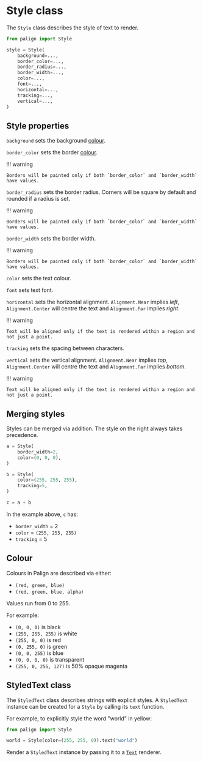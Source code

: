 # Style class

The `Style` class describes the style of text to render.

```python
from palign import Style

style = Style(
    background=...,
    border_color=...,
    border_radius=...,
    border_width=...,
    color=...,
    font=...,
    horizontal=...,
    tracking=...,
    vertical=...,
)
```

## Style properties

`background` sets the background [colour](#colour).

`border_color` sets the border [colour](#colour).

!!! warning

    Borders will be painted only if both `border_color` and `border_width` have values.

`border_radius` sets the border radius. Corners will be square by default and rounded if a radius is set.

!!! warning

    Borders will be painted only if both `border_color` and `border_width` have values.

`border_width` sets the border width.

!!! warning

    Borders will be painted only if both `border_color` and `border_width` have values.

`color` sets the text colour.

`font` sets text font.

`horizontal` sets the horizontal alignment. `Alignment.Near` implies _left_, `Alignment.Center` will centre the text and `Alignment.Far` implies _right_.

!!! warning

    Text will be aligned only if the text is rendered within a region and not just a point.

`tracking` sets the spacing between characters.

`vertical` sets the vertical alignment. `Alignment.Near` implies _top_, `Alignment.Center` will centre the text and `Alignment.Far` implies _bottom_.

!!! warning

    Text will be aligned only if the text is rendered within a region and not just a point.

## Merging styles

Styles can be merged via addition. The style on the right always takes precedence.

```python
a = Style(
    border_width=2,
    color=(0, 0, 0),
)

b = Style(
    color=(255, 255, 255),
    tracking=5,
)

c = a + b
```

In the example above, `c` has:

- `border_width` = 2
- `color` = `(255, 255, 255)`
- `tracking` = 5

## Colour

Colours in Palign are described via either:

- `(red, green, blue)`
- `(red, green, blue, alpha)`

Values run from 0 to 255.

For example:

- `(0, 0, 0)` is black
- `(255, 255, 255)` is white
- `(255, 0, 0)` is red
- `(0, 255, 0)` is green
- `(0, 0, 255)` is blue
- `(0, 0, 0, 0)` is transparent
- `(255, 0, 255, 127)` is 50% opaque magenta

## StyledText class

The `StyledText` class describes strings with explicit styles. A `StyledText` instance can be created for a `Style` by calling its `text` function.

For example, to explicitly style the word "world" in yellow:

```python
from palign import Style

world = Style(color=(255, 255, 0)).text("world")
```

Render a `StyledText` instance by passing it to a [`Text`](./text.md) renderer.
